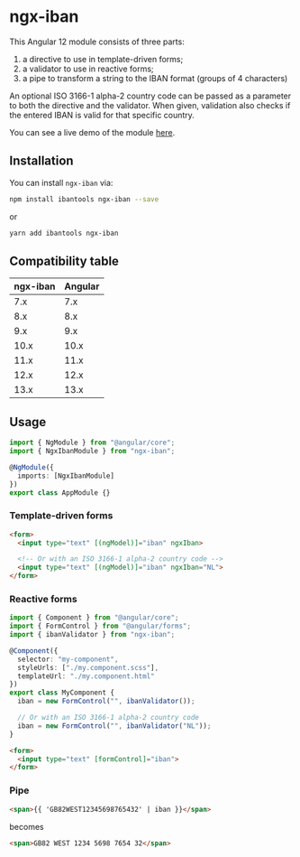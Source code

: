 # ngx-iban

This Angular 12 module consists of three parts:

1. a directive to use in template-driven forms;
2. a validator to use in reactive forms;
3. a pipe to transform a string to the IBAN format (groups of 4 characters)

An optional ISO 3166-1 alpha-2 country code can be passed as a parameter to both the directive and the validator.
When given, validation also checks if the entered IBAN is valid for that specific country.

You can see a live demo of the module [here](https://mmjmanders.github.io/ngx-iban/).

## Installation

You can install `ngx-iban` via:

```bash
npm install ibantools ngx-iban --save
```

or

```bash
yarn add ibantools ngx-iban
```

## Compatibility table

|ngx-iban|Angular|
|-|-|
|7.x|7.x|
|8.x|8.x|
|9.x|9.x|
|10.x|10.x|
|11.x|11.x|
|12.x|12.x|
|13.x|13.x|

## Usage

```ts
import { NgModule } from "@angular/core";
import { NgxIbanModule } from "ngx-iban";

@NgModule({
  imports: [NgxIbanModule]
})
export class AppModule {}
```

### Template-driven forms

```html
<form>
  <input type="text" [(ngModel)]="iban" ngxIban>

  <!-- Or with an ISO 3166-1 alpha-2 country code -->
  <input type="text" [(ngModel)]="iban" ngxIban="NL">
</form>
```

### Reactive forms

```ts
import { Component } from "@angular/core";
import { FormControl } from "@angular/forms";
import { ibanValidator } from "ngx-iban";

@Component({
  selector: "my-component",
  styleUrls: ["./my.component.scss"],
  templateUrl: "./my.component.html"
})
export class MyComponent {
  iban = new FormControl("", ibanValidator());

  // Or with an ISO 3166-1 alpha-2 country code
  iban = new FormControl("", ibanValidator("NL"));
}
```

```html
<form>
  <input type="text" [formControl]="iban">
</form>
```

### Pipe

```html
<span>{{ 'GB82WEST12345698765432' | iban }}</span>
```

becomes

```html
<span>GB82 WEST 1234 5698 7654 32</span>
```
